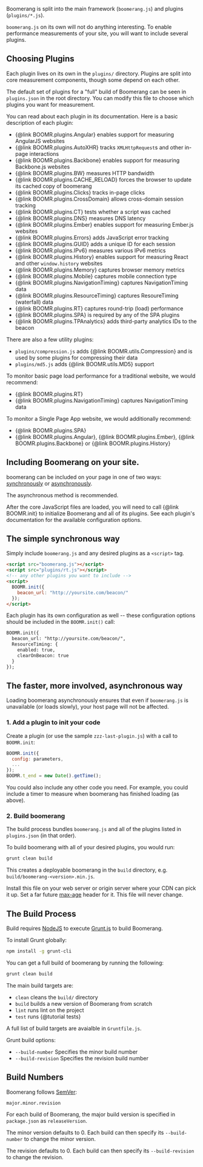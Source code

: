 Boomerang is split into the main framework (`boomerang.js`) and plugins (`plugins/*.js`).

`boomerang.js` on its own will not do anything interesting.  To enable performance
measurements of your site, you will want to include several plugins.

## Choosing Plugins

Each plugin lives on its own in the `plugins/` directory.  Plugins are split into
core measurement components, though some depend on each other.

The default set of plugins for a "full" build of Boomerang can be seen in `plugins.json`
in the root directory.  You can modify this file to choose which plugins you want for
measurement.

You can read about each plugin in its documentation.  Here is a basic description
of each plugin:

* {@link BOOMR.plugins.Angular} enables support for measuring AngularJS websites
* {@link BOOMR.plugins.AutoXHR} tracks `XMLHttpRequest`s and other in-page interactions
* {@link BOOMR.plugins.Backbone} enables support for measuring Backbone.js websites
* {@link BOOMR.plugins.BW} measures HTTP bandwidth
* {@link BOOMR.plugins.CACHE_RELOAD} forces the browser to update its cached copy of boomerang
* {@link BOOMR.plugins.Clicks} tracks in-page clicks
* {@link BOOMR.plugins.CrossDomain} allows cross-domain session tracking
* {@link BOOMR.plugins.CT} tests whether a script was cached
* {@link BOOMR.plugins.DNS} measures DNS latency
* {@link BOOMR.plugins.Ember} enables support for measuring Ember.js websites
* {@link BOOMR.plugins.Errors} adds JavaScript error tracking
* {@link BOOMR.plugins.GUID} adds a unique ID for each session
* {@link BOOMR.plugins.IPv6} measures various IPv6 metrics
* {@link BOOMR.plugins.History} enables support for measuring React and other `window.history` websites
* {@link BOOMR.plugins.Memory} captures browser memory metrics
* {@link BOOMR.plugins.Mobile} captures mobile connection type
* {@link BOOMR.plugins.NavigationTiming} captures NavigationTiming data
* {@link BOOMR.plugins.ResourceTiming} captures ResoureTiming (waterfall) data
* {@link BOOMR.plugins.RT} captures round-trip (load) performance
* {@link BOOMR.plugins.SPA} is required by any of the SPA plugins
* {@link BOOMR.plugins.TPAnalytics} adds third-party analytics IDs to the beacon

There are also a few utility plugins:

* `plugins/compression.js` adds {@link BOOMR.utils.Compression} and is used by some plugins for compressing their data
* `plugins/md5.js` adds {@link BOOMR.utils.MD5} support

To monitor basic page load performance for a traditional website, we would recommend:
* {@link BOOMR.plugins.RT}
* {@link BOOMR.plugins.NavigationTiming} captures NavigationTiming data

To monitor a Single Page App website, we would additionally recommend:
* {@link BOOMR.plugins.SPA}
* {@link BOOMR.plugins.Angular}, {@link BOOMR.plugins.Ember}, {@link BOOMR.plugins.Backbone} or
  {@link BOOMR.plugins.History}

## Including Boomerang on your site.

boomerang can be included on your page in one of two ways: [synchronously](#synchronously) or [asynchronously](#asynchronously).

The asynchronous method is recommended.

After the core JavaScript files are loaded, you will need to call {@link BOOMR.init}
to initialize Boomerang and all of its plugins.  See each plugin's documentation
for the available configuration options.

<a name="synchronously"></a>
## The simple synchronous way

Simply include `boomerang.js` and any desired plugins as a `<script>` tag.

```html
<script src="boomerang.js"></script>
<script src="plugins/rt.js"></script>
<!-- any other plugins you want to include -->
<script>
  BOOMR.init({
    beacon_url: "http://yoursite.com/beacon/"
  });
</script>
```

Each plugin has its own configuration as well -- these configuration options
should be included in the `BOOMR.init()` call:

```html
BOOMR.init({
  beacon_url: "http://yoursite.com/beacon/",
  ResourceTiming: {
    enabled: true,
    clearOnBeacon: true
  }
});
```

<a name="asynchronously"></a>
## The faster, more involved, asynchronous way

Loading boomerang asynchronously ensures that even if `boomerang.js` is
unavailable (or loads slowly), your host page will not be affected.

### 1. Add a plugin to init your code

Create a plugin (or use the sample `zzz-last-plugin.js`) with a call to `BOOMR.init`:

```javascript
BOOMR.init({
  config: parameters,
  ...
});
BOOMR.t_end = new Date().getTime();
```

You could also include any other code you need.  For example, you could include
a timer to measure when boomerang has finished loading (as above).

### 2. Build boomerang

The build process bundles `boomerang.js` and all of the plugins listed in
`plugins.json` (in that order).

To build boomerang with all of your desired plugins, you would run:

```bash
grunt clean build
```

This creates a deployable boomerang in the `build` directory, e.g.
`build/boomerang-<version>.min.js`.

Install this file on your web server or origin server where your CDN can pick it
up.  Set a far future [max-age](https://developer.mozilla.org/en-US/docs/Web/HTTP/Headers/Cache-Control)
header for it.  This file will never change.

## The Build Process

Build requires [NodeJS](https://nodejs.org/) to execute [Grunt.js](https://gruntjs.com/)
to build Boomerang.

To install Grunt globally:

```bash
npm install -g grunt-cli
```

You can get a full build of boomerang by running the following:

```bash
grunt clean build
```

The main build targets are:

* `clean` cleans the `build/` directory
* `build` builds a new version of Boomerang from scratch
* `lint` runs lint on the project
* `test` runs {@tutorial tests}

A full list of build targets are avaialble in `Gruntfile.js`.

Grunt build options:

* `--build-number` Specifies the minor build number
* `--build-revision` Specifies the revision build number

## Build Numbers

Boomerang follows [SemVer](http://semver.org/):

    major.minor.revision

For each build of Boomerang, the major build version is specified in `package.json` as
`releaseVersion`.

The minor version defaults to 0.  Each build can then specify its `--build-number` to
change the minor version.

The revision defaults to 0.  Each build can then specify its `--build-revision`
to change the revision.
